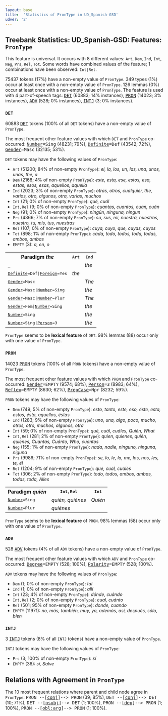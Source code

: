 ```yaml
---
layout: base
title:  'Statistics of PronType in UD_Spanish-GSD'
udver: '2'
---
```


## Treebank Statistics: UD_Spanish-GSD: Features: `PronType`

This feature is universal.
It occurs with 8 different values: `Art`, `Dem`, `Ind`, `Int`, `Neg`, `Prs`, `Rel`, `Tot`.
Some words have combined values of the feature; 1 combinations have been observed: `Int|Rel`.

75437 tokens (17%) have a non-empty value of `PronType`.
349 types (1%) occur at least once with a non-empty value of `PronType`.
126 lemmas (0%) occur at least once with a non-empty value of `PronType`.
The feature is used with 4 part-of-speech tags: <tt><a href="es_gsd-pos-DET.html">DET</a></tt> (60883; 14% instances), <tt><a href="es_gsd-pos-PRON.html">PRON</a></tt> (14023; 3% instances), <tt><a href="es_gsd-pos-ADV.html">ADV</a></tt> (528; 0% instances), <tt><a href="es_gsd-pos-INTJ.html">INTJ</a></tt> (3; 0% instances).

### `DET`

60883 <tt><a href="es_gsd-pos-DET.html">DET</a></tt> tokens (100% of all `DET` tokens) have a non-empty value of `PronType`.

The most frequent other feature values with which `DET` and `PronType` co-occurred: <tt><a href="es_gsd-feat-Number.html">Number</a></tt><tt>=Sing</tt> (48231; 79%), <tt><a href="es_gsd-feat-Definite.html">Definite</a></tt><tt>=Def</tt> (43542; 72%), <tt><a href="es_gsd-feat-Gender.html">Gender</a></tt><tt>=Masc</tt> (32135; 53%).

`DET` tokens may have the following values of `PronType`:

* `Art` (51200; 84% of non-empty `PronType`): <em>el, la, los, un, las, una, unos, unas, the, a</em>
* `Dem` (2168; 4% of non-empty `PronType`): <em>este, esta, ese, estos, esa, estas, esos, esas, aquellos, aquella</em>
* `Ind` (2023; 3% of non-empty `PronType`): <em>otras, otros, cualquier, the, varios, otro, algunos, otra, varias, muchos</em>
* `Int` (21; 0% of non-empty `PronType`): <em>qué, cuál</em>
* `Int,Rel` (9; 0% of non-empty `PronType`): <em>cuantas, cuantos, cuan, cuán</em>
* `Neg` (91; 0% of non-empty `PronType`): <em>ningún, ninguna, ningun</em>
* `Prs` (4366; 7% of non-empty `PronType`): <em>su, sus, mi, nuestra, nuestros, nuestro, tu, mis, tus, nuestras</em>
* `Rel` (107; 0% of non-empty `PronType`): <em>cuya, cuyo, que, cuyas, cuyos</em>
* `Tot` (898; 1% of non-empty `PronType`): <em>cada, todo, todos, toda, todas, ambos, ambas</em>
* `EMPTY` (3): <em>a, en, o</em>

<table>
  <tr><th>Paradigm <i>the</i></th><th><tt>Art</tt></th><th><tt>Ind</tt></th></tr>
  <tr><td><tt>_</tt></td><td></td><td><em>the</em></td></tr>
  <tr><td><tt><tt><a href="es_gsd-feat-Definite.html">Definite</a></tt><tt>=Def</tt>|<tt><a href="es_gsd-feat-Foreign.html">Foreign</a></tt><tt>=Yes</tt></tt></td><td><em>the</em></td><td></td></tr>
  <tr><td><tt><tt><a href="es_gsd-feat-Gender.html">Gender</a></tt><tt>=Masc</tt></tt></td><td></td><td><em>The</em></td></tr>
  <tr><td><tt><tt><a href="es_gsd-feat-Gender.html">Gender</a></tt><tt>=Masc</tt>|<tt><a href="es_gsd-feat-Number.html">Number</a></tt><tt>=Sing</tt></tt></td><td></td><td><em>the</em></td></tr>
  <tr><td><tt><tt><a href="es_gsd-feat-Gender.html">Gender</a></tt><tt>=Masc</tt>|<tt><a href="es_gsd-feat-Number.html">Number</a></tt><tt>=Plur</tt></tt></td><td></td><td><em>The</em></td></tr>
  <tr><td><tt><tt><a href="es_gsd-feat-Gender.html">Gender</a></tt><tt>=Fem</tt>|<tt><a href="es_gsd-feat-Number.html">Number</a></tt><tt>=Sing</tt></tt></td><td></td><td><em>the</em></td></tr>
  <tr><td><tt><tt><a href="es_gsd-feat-Number.html">Number</a></tt><tt>=Sing</tt></tt></td><td></td><td><em>the</em></td></tr>
  <tr><td><tt><tt><a href="es_gsd-feat-Number.html">Number</a></tt><tt>=Sing</tt>|<tt><a href="es_gsd-feat-Person.html">Person</a></tt><tt>=3</tt></tt></td><td></td><td><em>the</em></td></tr>
</table>

`PronType` seems to be **lexical feature** of `DET`. 98% lemmas (88) occur only with one value of `PronType`.

### `PRON`

14023 <tt><a href="es_gsd-pos-PRON.html">PRON</a></tt> tokens (100% of all `PRON` tokens) have a non-empty value of `PronType`.

The most frequent other feature values with which `PRON` and `PronType` co-occurred: <tt><a href="es_gsd-feat-Gender.html">Gender</a></tt><tt>=EMPTY</tt> (9574; 68%), <tt><a href="es_gsd-feat-Person.html">Person</a></tt><tt>=3</tt> (8983; 64%), <tt><a href="es_gsd-feat-Reflex.html">Reflex</a></tt><tt>=EMPTY</tt> (8630; 62%), <tt><a href="es_gsd-feat-PrepCase.html">PrepCase</a></tt><tt>=Npr</tt> (8232; 59%).

`PRON` tokens may have the following values of `PronType`:

* `Dem` (749; 5% of non-empty `PronType`): <em>esto, tanto, este, eso, éste, esta, estos, ésta, aquellos, éstas</em>
* `Ind` (1283; 9% of non-empty `PronType`): <em>uno, una, algo, poco, mucho, otros, otro, muchos, algunos, otra</em>
* `Int` (59; 0% of non-empty `PronType`): <em>qué, cuál, cuáles, Quién, What</em>
* `Int,Rel` (281; 2% of non-empty `PronType`): <em>quien, quienes, quién, quiénes, Cuantas, Cuánto, Who, cuantos</em>
* `Neg` (155; 1% of non-empty `PronType`): <em>nada, nadie, ninguno, ninguna, niguna</em>
* `Prs` (9986; 71% of non-empty `PronType`): <em>se, lo, le, la, me, los, nos, les, te, él</em>
* `Rel` (1204; 9% of non-empty `PronType`): <em>que, cual, cuales</em>
* `Tot` (306; 2% of non-empty `PronType`): <em>todo, todos, ambos, ambas, todas, toda, Alles</em>

<table>
  <tr><th>Paradigm <i>quién</i></th><th><tt>Int,Rel</tt></th><th><tt>Int</tt></th></tr>
  <tr><td><tt><tt><a href="es_gsd-feat-Number.html">Number</a></tt><tt>=Sing</tt></tt></td><td><em>quién, quiénes</em></td><td><em>Quién</em></td></tr>
  <tr><td><tt><tt><a href="es_gsd-feat-Number.html">Number</a></tt><tt>=Plur</tt></tt></td><td><em>quiénes</em></td><td></td></tr>
</table>

`PronType` seems to be **lexical feature** of `PRON`. 98% lemmas (58) occur only with one value of `PronType`.

### `ADV`

528 <tt><a href="es_gsd-pos-ADV.html">ADV</a></tt> tokens (4% of all `ADV` tokens) have a non-empty value of `PronType`.

The most frequent other feature values with which `ADV` and `PronType` co-occurred: <tt><a href="es_gsd-feat-Degree.html">Degree</a></tt><tt>=EMPTY</tt> (528; 100%), <tt><a href="es_gsd-feat-Polarity.html">Polarity</a></tt><tt>=EMPTY</tt> (528; 100%).

`ADV` tokens may have the following values of `PronType`:

* `Dem` (1; 0% of non-empty `PronType`): <em>tal</em>
* `Ind` (1; 0% of non-empty `PronType`): <em>allí</em>
* `Int` (23; 4% of non-empty `PronType`): <em>dónde, cuándo</em>
* `Int,Rel` (2; 0% of non-empty `PronType`): <em>cual, cuánto</em>
* `Rel` (501; 95% of non-empty `PronType`): <em>donde, cuando</em>
* `EMPTY` (11971): <em>no, más, también, muy, ya, además, así, después, sólo, bien</em>

### `INTJ`

3 <tt><a href="es_gsd-pos-INTJ.html">INTJ</a></tt> tokens (8% of all `INTJ` tokens) have a non-empty value of `PronType`.

`INTJ` tokens may have the following values of `PronType`:

* `Prs` (3; 100% of non-empty `PronType`): <em>sí</em>
* `EMPTY` (36): <em>sí, Salve</em>

## Relations with Agreement in `PronType`

The 10 most frequent relations where parent and child node agree in `PronType`:
<tt>PRON --[<tt><a href="es_gsd-dep-conj.html">conj</a></tt>]--> PRON</tt> (39; 85%),
<tt>DET --[<tt><a href="es_gsd-dep-conj.html">conj</a></tt>]--> DET</tt> (10; 71%),
<tt>DET --[<tt><a href="es_gsd-dep-nsubj.html">nsubj</a></tt>]--> DET</tt> (1; 100%),
<tt>PRON --[<tt><a href="es_gsd-dep-dep.html">dep</a></tt>]--> PRON</tt> (1; 100%),
<tt>PRON --[<tt><a href="es_gsd-dep-obl-arg.html">obl:arg</a></tt>]--> PRON</tt> (1; 100%).

